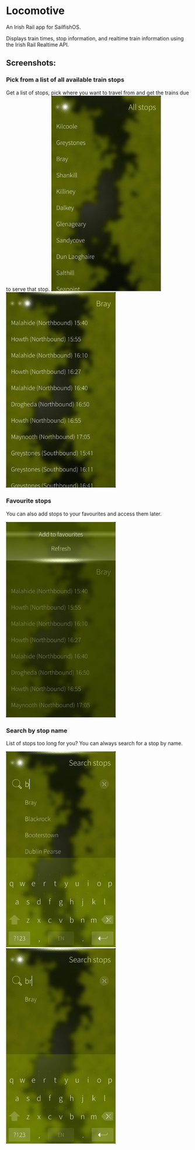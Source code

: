 # Locomotive

An Irish Rail app for SailfishOS.

Displays train times, stop information, and realtime train information using the Irish Rail Realtime API.

## Screenshots:

### Pick from a list of all available train stops

Get a list of stops, pick where you want to travel from and get the trains due to serve that stop.
<img src="https://raw.githubusercontent.com/scottcunningham/locomotive/screenshots/screenshots/all-stops.jpg" width="300">
<img src="https://raw.githubusercontent.com/scottcunningham/locomotive/screenshots/screenshots/stop-view.jpg" width="300">

### Favourite stops

You can also add stops to your favourites and access them later.

<img src="https://raw.githubusercontent.com/scottcunningham/locomotive/screenshots/screenshots/add-to-favourites.jpg" width="300">

### Search by stop name

List of stops too long for you? You can always search for a stop by name.

<img src="https://raw.githubusercontent.com/scottcunningham/locomotive/screenshots/screenshots/search-stops-1.jpg" width="300">
<img src="https://raw.githubusercontent.com/scottcunningham/locomotive/screenshots/screenshots/search-stops-2.jpg" width="300">
